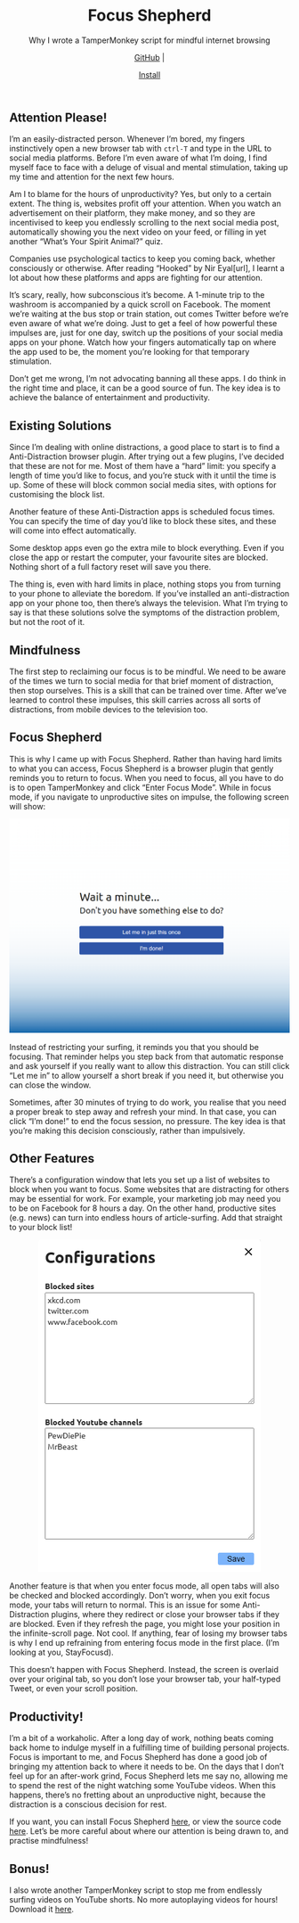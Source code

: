 <header>
<h1>Focus Shepherd</h1>

<p>Why I wrote a TamperMonkey script for mindful internet browsing</p>

<p><a href="https://github.com/Kenneth-LJS/Focus-Shepherd" target="_blank" rel="noopener noreferrer">GitHub</a> | <p><a href="https://github.com/Kenneth-LJS/Focus-Shepherd/raw/main/focus-shepherd.user.js" target="_blank" rel="noopener noreferrer">Install</a>

</header>

## Attention Please!

I’m an easily-distracted person. Whenever I’m bored, my fingers instinctively open a new browser tab with `ctrl-T` and type in the URL to social media platforms. Before I’m even aware of what I’m doing, I find myself face to face with a deluge of visual and mental stimulation, taking up my time and attention for the next few hours.

Am I to blame for the hours of unproductivity? Yes, but only to a certain extent. The thing is, websites profit off your attention. When you watch an advertisement on their platform, they make money, and so they are incentivised to keep you endlessly scrolling to the next social media post, automatically showing you the next video on your feed, or filling in yet another “What’s Your Spirit Animal?” quiz.

Companies use psychological tactics to keep you coming back, whether consciously or otherwise. After reading “Hooked” by Nir Eyal[url], I learnt a lot about how these platforms and apps are fighting for our attention.

It’s scary, really, how subconscious it’s become. A 1-minute trip to the washroom is accompanied by a quick scroll on Facebook. The moment we’re waiting at the bus stop or train station, out comes Twitter before we’re even aware of what we’re doing. Just to get a feel of how powerful these impulses are, just for one day, switch up the positions of your social media apps on your phone. Watch how your fingers automatically tap on where the app used to be, the moment you’re looking for that temporary stimulation.

Don’t get me wrong, I’m not advocating banning all these apps. I do think in the right time and place, it can be a good source of fun. The key idea is to achieve the balance of entertainment and productivity.

## Existing Solutions

Since I’m dealing with online distractions, a good place to start is to find a Anti-Distraction browser plugin. After trying out a few plugins, I’ve decided that these are not for me. Most of them have a “hard” limit: you specify a length of time you’d like to focus, and you’re stuck with it until the time is up. Some of these will block common social media sites, with options for customising the block list.

Another feature of these Anti-Distraction apps is scheduled focus times. You can specify the time of day you’d like to block these sites, and these will come into effect automatically.

Some desktop apps even go the extra mile to block everything. Even if you close the app or restart the computer, your favourite sites are blocked. Nothing short of a full factory reset will save you there.

The thing is, even with hard limits in place, nothing stops you from turning to your phone to alleviate the boredom. If you’ve installed an anti-distraction app on your phone too, then there’s always the television. What I’m trying to say is that these solutions solve the symptoms of the distraction problem, but not the root of it.
## Mindfulness

The first step to reclaiming our focus is to be mindful. We need to be aware of the times we turn to social media for that brief moment of distraction, then stop ourselves. This is a skill that can be trained over time. After we’ve learned to control these impulses, this skill carries across all sorts of distractions, from mobile devices to the television too.

## Focus Shepherd

This is why I came up with Focus Shepherd. Rather than having hard limits to what you can access, Focus Shepherd is a browser plugin that gently reminds you to return to focus. When you need to focus, all you have to do is to open TamperMonkey and click “Enter Focus Mode”. While in focus mode, if you navigate to unproductive sites on impulse, the following screen will show:

<p align=center>
  <img src="./static/focus-shepherd-screen.png" style="width: min(100%, 800px)">
</p>

Instead of restricting your surfing, it reminds you that you should be focusing. That reminder helps you step back from that automatic response and ask yourself if you really want to allow this distraction. You can still click “Let me in” to allow yourself a short break if you need it, but otherwise you can close the window.

Sometimes, after 30 minutes of trying to do work, you realise that you need a proper break to step away and refresh your mind. In that case, you can click “I’m done!” to end the focus session, no pressure. The key idea is that you’re making this decision consciously, rather than impulsively.

## Other Features

There’s a configuration window that lets you set up a list of websites to block when you want to focus. Some websites that are distracting for others may be essential for work. For example, your marketing job may need you to be on Facebook for 8 hours a day. On the other hand, productive sites (e.g. news) can turn into endless hours of article-surfing. Add that straight to your block list!

<p align=center>
  <img src="./static/focus-shepherd-config.png" style="width: min(100%, 400px)">
</p>

Another feature is that when you enter focus mode, all open tabs will also be checked and blocked accordingly. Don’t worry, when you exit focus mode, your tabs will return to normal. This is an issue for some Anti-Distraction plugins, where they redirect or close your browser tabs if they are blocked. Even if they refresh the page, you might lose your position in the infinite-scroll page. Not cool. If anything, fear of losing my browser tabs is why I end up refraining from entering focus mode in the first place. (I’m looking at you, StayFocusd).

This doesn’t happen with Focus Shepherd. Instead, the screen is overlaid over your original tab, so you don’t lose your browser tab, your half-typed Tweet, or even your scroll position.

## Productivity!

I’m a bit of a workaholic. After a long day of work, nothing beats coming back home to indulge myself in a fulfilling time of building personal projects. Focus is important to me, and Focus Shepherd has done a good job of bringing my attention back to where it needs to be. On the days that I don’t feel up for an after-work grind, Focus Shepherd lets me say no, allowing me to spend the rest of the night watching some YouTube videos. When this happens, there’s no fretting about an unproductive night, because the distraction is a conscious decision for rest.

If you want, you can install Focus Shepherd <a href="https://github.com/Kenneth-LJS/Focus-Shepherd" target="_blank" rel="noopener noreferrer">here</a>, or view the source code <a href="https://github.com/Kenneth-LJS/Focus-Shepherd" target="_blank" rel="noopener noreferrer">here</a>. Let’s be more careful about where our attention is being drawn to, and practise mindfulness!

## Bonus!

I also wrote another TamperMonkey script to stop me from endlessly surfing videos on YouTube shorts. No more autoplaying videos for hours! Download it <a href="https://github.com/Kenneth-LJS/No-YT-Shorts" target="_blank" rel="noopener noreferrer">here</a>.
